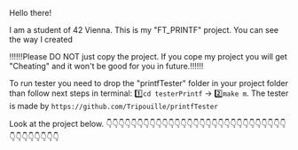 Hello there! 

I am a student of 42 Vienna.
This is my "FT_PRINTF" project. You can see the way I created 

‼️‼️‼️Please DO NOT just copy the project. If you cope my project you will get "Cheating" and it won't be good for you in future.‼️‼️‼️

To run tester you need to drop the "printfTester" folder in your project folder than follow next steps in terminal: 1️⃣```cd testerPrintf```  ->  2️⃣```make m```.
The tester is made by ```https://github.com/Tripouille/printfTester```


Look at the project below.
👇👇👇👇👇👇👇👇👇👇👇👇👇👇👇👇👇👇👇👇👇👇👇👇👇👇👇👇👇👇👇👇👇👇👇👇👇
